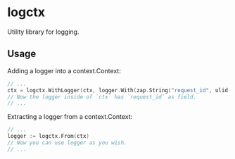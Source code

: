 # logctx

Utility library for logging.

## Usage

Adding a logger into a context.Context:

```go
// ...
ctx = logctx.WithLogger(ctx, logger.With(zap.String("request_id", ulid.New().String())))
// Now the logger inside of `ctx` has `request_id` as field.
// ...
```

Extracting a logger from a context.Context:

```go
// ...
logger := logctx.From(ctx)
// Now you can use logger as you wish.
// ...
```
